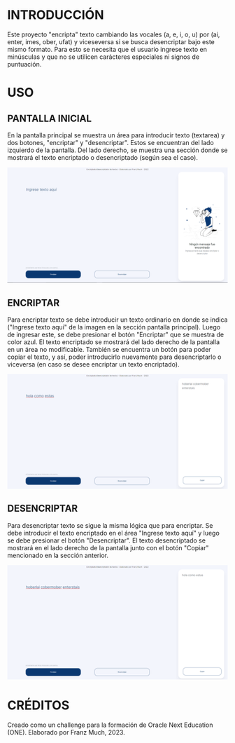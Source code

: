 # INTRODUCCIÓN

Este proyecto "encripta" texto cambiando las vocales (a, e, i, o, u) por (ai, enter, imes, ober, ufat) y viceseversa si se busca desencriptar bajo este mismo formato. Para esto se necesita que el usuario ingrese texto en minúsculas y que no se utilicen carácteres especiales ni signos de puntuación.

# USO
## PANTALLA INICIAL

En la pantalla principal se muestra un área para introducir texto (textarea) y dos botones, "encriptar" y "desencriptar". Estos se encuentran del lado izquierdo de la pantalla. Del lado derecho, se muestra una sección donde se mostrará el texto encriptado o desencriptado (según sea el caso).

![Pantalla principal](./screenshots/pantalla_principal.png)

## ENCRIPTAR

Para encriptar texto se debe introducir un texto ordinario en donde se indica ("Ingrese texto aquí" de la imagen en la sección pantalla principal). Luego de ingresar este, se debe presionar el botón "Encriptar" que se muestra de color azul. El texto encriptado se mostrará del lado derecho de la pantalla en un área no modificable. También se encuentra un botón para poder copiar el texto, y así, poder introducirlo nuevamente para desencriptarlo o viceversa (en caso se desee encriptar un texto encriptado).

![Función encriptar](./screenshots/encriptar.png)

## DESENCRIPTAR

Para desencriptar texto se sigue la misma lógica que para encriptar. Se debe introducir el texto encriptado en el área "Ingrese texto aquí" y luego se debe presionar el botón "Desencriptar". El texto desencriptado se mostrará en el lado derecho de la pantalla junto con el botón "Copiar" mencionado en la sección anterior.

![Función desencriptar](./screenshots/desencriptar.png)

# CRÉDITOS

Creado como un challenge para la formación de Oracle Next Education (ONE). Elaborado por Franz Much, 2023.